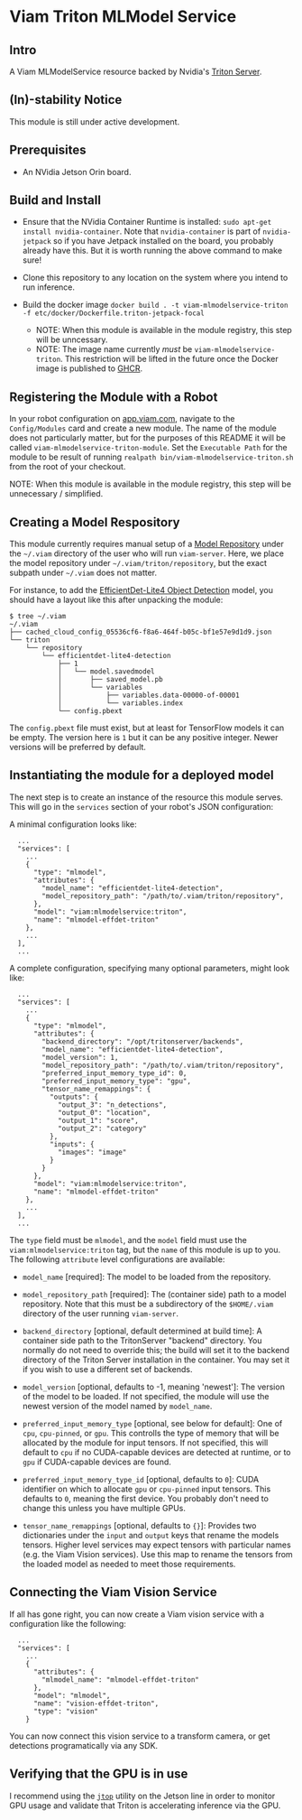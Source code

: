 # Viam Triton MLModel Service

## Intro

A Viam MLModelService resource backed by Nvidia's [Triton
Server](https://developer.nvidia.com/triton-inference-server).

## (In)-stability Notice

This module is still under active development.

## Prerequisites

- An NVidia Jetson Orin board.

## Build and Install

- Ensure that the NVidia Container Runtime is installed: `sudo apt-get
  install nvidia-container`. Note that `nvidia-container` is part of
  `nvidia-jetpack` so if you have Jetpack installed on the board, you
  probably already have this. But it is worth running the above
  command to make sure!

- Clone this repository to any location on the system where you intend
  to run inference.

- Build the docker image `docker build . -t viam-mlmodelservice-triton
  -f etc/docker/Dockerfile.triton-jetpack-focal`
    - NOTE: When this module is available in
   the module registry, this step will be unncessary.
    - NOTE: The image name currently *must* be
   `viam-mlmodelservice-triton`. This restriction will be lifted in
   the future once the Docker image is published to
   [GHCR](https://ghcr.io).

## Registering the Module with a Robot

In your robot configuration on [app.viam.com](app.viam.com), navigate
to the `Config/Modules` card and create a new module. The name of the
module does not particularly matter, but for the purposes of this
README it will be called `viam-mlmodelservice-triton-module`. Set the
`Executable Path` for the module to be result of running `realpath
bin/viam-mlmodelservice-triton.sh` from the root of your checkout.

NOTE: When this module is available in the module registry, this step
will be unnecessary / simplified.

## Creating a Model Respository

This module currently requires manual setup of a [Model
Repository](https://docs.nvidia.com/deeplearning/triton-inference-server/user-guide/docs/user_guide/model_repository.html)
under the `~/.viam` directory of the user who will run
`viam-server`. Here, we place the model repository under
`~/.viam/triton/repository`, but the exact subpath under `~/.viam`
does not matter.

For instance, to add the [EfficientDet-Lite4 Object
Detection](https://tfhub.dev/tensorflow/efficientdet/lite4/detection/2)
model, you should have a layout like this after unpacking the module:

```
$ tree ~/.viam
~/.viam
├── cached_cloud_config_05536cf6-f8a6-464f-b05c-bf1e57e9d1d9.json
└── triton
    └── repository
        └── efficientdet-lite4-detection
            ├── 1
            │   └── model.savedmodel
            │       ├── saved_model.pb
            │       └── variables
            │           ├── variables.data-00000-of-00001
            │           └── variables.index
            └── config.pbext
```

The `config.pbext` file must exist, but at least for TensorFlow models
it can be empty. The version here is `1` but it can be any positive
integer. Newer versions will be preferred by default.

## Instantiating the module for a deployed model

The next step is to create an instance of the resource this module
serves. This will go in the `services` section of your robot's JSON
configuration:

A minimal configuration looks like:

```
  ...
  "services": [
    ...
    {
      "type": "mlmodel",
      "attributes": {
        "model_name": "efficientdet-lite4-detection",
        "model_repository_path": "/path/to/.viam/triton/repository",
      },
      "model": "viam:mlmodelservice:triton",
      "name": "mlmodel-effdet-triton"
    },
    ...
  ],
  ...
```

A complete configuration, specifying many optional parameters, might look like:


```
  ...
  "services": [
    ...
    {
      "type": "mlmodel",
      "attributes": {
        "backend_directory": "/opt/tritonserver/backends",
        "model_name": "efficientdet-lite4-detection",
        "model_version": 1,
        "model_repository_path": "/path/to/.viam/triton/repository",
        "preferred_input_memory_type_id": 0,
        "preferred_input_memory_type": "gpu",
        "tensor_name_remappings": {
          "outputs": {
            "output_3": "n_detections",
            "output_0": "location",
            "output_1": "score",
            "output_2": "category"
          },
          "inputs": {
            "images": "image"
          }
        }
      },
      "model": "viam:mlmodelservice:triton",
      "name": "mlmodel-effdet-triton"
    },
    ...
  ],
  ...
```

The `type` field must be `mlmodel`, and the `model` field must use the
`viam:mlmodelservice:triton` tag, but the `name` of this module is up
to you. The following `attribute` level configurations are available:

- `model_name` [required]: The model to be loaded from the repository.

- `model_repository_path` [required]: The (container side) path to a
  model repository. Note that this must be a subdirectory of the
  `$HOME/.viam` directory of the user running `viam-server`.

- `backend_directory` [optional, default determined at build time]: A
  container side path to the TritonServer "backend" directory. You
  normally do not need to override this; the build will set it to the
  backend directory of the Triton Server installation in the
  container. You may set it if you wish to use a different set of
  backends.

- `model_version` [optional, defaults to -1, meaning 'newest']: The
  version of the model to be loaded. If not specified, the module will
  use the newest version of the model named by `model_name`.

- `preferred_input_memory_type` [optional, see below for default]: One
  of `cpu`, `cpu-pinned`, or `gpu`. This controlls the type of memory
  that will be allocated by the module for input tensors. If not
  specified, this will default to `cpu` if no CUDA-capable devices are
  detected at runtime, or to `gpu` if CUDA-capable devices are found.

- `preferred_input_memory_type_id` [optional, defaults to `0`]: CUDA
  identifier on which to allocate `gpu` or `cpu-pinned` input
  tensors. This defaults to `0`, meaning the first device. You
  probably don't need to change this unless you have multiple GPUs.

- `tensor_name_remappings` [optional, defaults to `{}`]: Provides two
  dictionaries under the `input` and `output` keys that rename the
  models tensors. Higher level services may expect tensors with
  particular names (e.g. the Viam Vision services). Use this map to
  rename the tensors from the loaded model as needed to meet those
  requirements.

## Connecting the Viam Vision Service

If all has gone right, you can now create a Viam vision service with a
configuration like the following:

```
  ...
  "services": [
    ...
    {
      "attributes": {
        "mlmodel_name": "mlmodel-effdet-triton"
      },
      "model": "mlmodel",
      "name": "vision-effdet-triton",
      "type": "vision"
    }
```

You can now connect this vision service to a transform camera, or get
detections programatically via any SDK.

## Verifying that the GPU is in use

I recommend using the
[`jtop`](https://github.com/rbonghi/jetson_stats) utility on the
Jetson line in order to monitor GPU usage and validate that Triton is
accelerating inference via the GPU.
